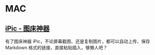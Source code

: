 # MAC


## [iPic - 图床神器 ](http://t.cn/RiqdxJh)

有了图床神器 iPic，不论屏幕截图、还是复制图片，都可以自动上传、保存 Markdown 格式的链接，直接粘贴插入，够懒人吧？

